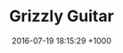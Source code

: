 ---
layout: post
title:  "Grizzly Guitar"
date:   2016-07-19 18:15:29 +1000
category: portfolio
summary: www.grizzlyguitars.co.uk
description: Guitar repairs and services
---